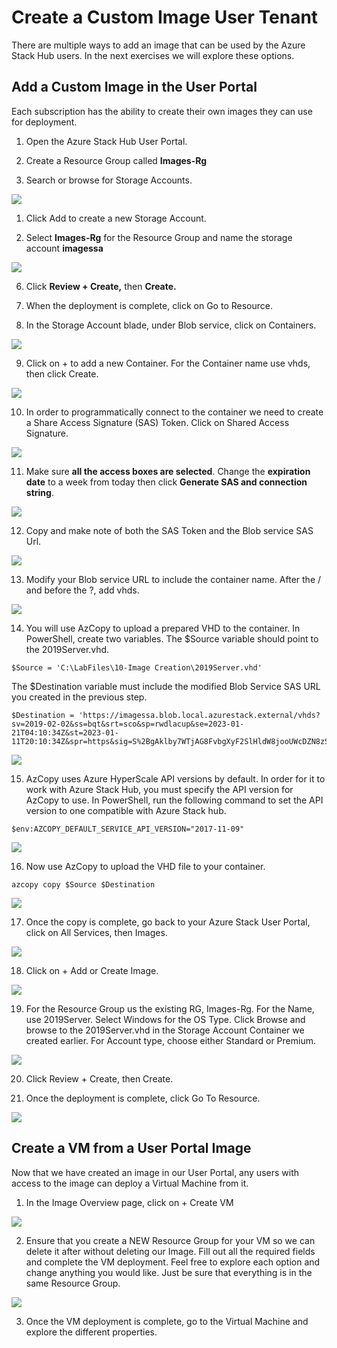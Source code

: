 # Create a Custom Image User Tenant

There are multiple ways to add an image that can be used by the Azure Stack Hub users. In the next exercises we will explore these options.

## Add a Custom Image in the User Portal

Each subscription has the ability to create their own images they can use for deployment.

1. Open the Azure Stack Hub User Portal.


2. Create a Resource Group called **Images-Rg**


3. Search or browse for Storage Accounts.

![](images/Picture1.png)


1. Click Add to create a new Storage Account.


5. Select **Images-Rg** for the Resource Group and name the storage account **imagessa**

![](images/Picture2.png)


6. Click **Review + Create,** then **Create.**


7. When the deployment is complete, click on Go to Resource.


8. In the Storage Account blade, under Blob service, click on Containers.

![](images/Picture3.png)


9. Click on + to add a new Container. For the Container name use vhds, then click Create.

![](images/Picture4.png)


10. In order to programmatically connect to the container we need to create a Share Access Signature (SAS) Token. Click on Shared Access Signature.

![](images/Picture5.png)


11. Make sure **all the access boxes are selected**. Change the **expiration date** to a week from today then click **Generate SAS and connection string**.

![](images/Picture6.png)

12. Copy and make note of both the SAS Token and the Blob service SAS Url.

![](images/Picture7.png)


13. Modify your Blob service URL to include the container name. After the / and before the ?, add vhds.

![](images/Picture8.png)

14. You will use AzCopy to upload a prepared VHD to the container. In PowerShell, create two variables.
 The $Source variable should point to the 2019Server.vhd.

```
$Source = 'C:\LabFiles\10-Image Creation\2019Server.vhd'
```

The $Destination variable must include the modified Blob Service SAS URL you created in the previous step.

```
$Destination = 'https://imagessa.blob.local.azurestack.external/vhds?sv=2019-02-02&ss=bqt&srt=sco&sp=rwdlacup&se=2023-01-21T04:10:34Z&st=2023-01-11T20:10:34Z&spr=https&sig=S%2BgAklby7WTjAG8FvbgXyF2SlHldW8jooUWcDZN8zSU%3D'
```

![](images/Picture9.png)


15. AzCopy uses Azure HyperScale API versions by default. In order for it to work with Azure Stack Hub, you must specify the API version for AzCopy to use. In PowerShell, run the following command to set the API version to one compatible with Azure Stack hub.

```
$env:AZCOPY_DEFAULT_SERVICE_API_VERSION="2017-11-09"
```

![](images/Picture10.png)


16. Now use AzCopy to upload the VHD file to your container.

```
azcopy copy $Source $Destination
```

![](images/Picture11.png)

17. Once the copy is complete, go back to your Azure Stack User Portal, click on All Services, then Images.

![](images/Picture12.png)


18. Click on + Add or Create Image.

![](images/Picture13.png)

19. For the Resource Group us the existing RG, Images-Rg. For the Name, use 2019Server. Select Windows for the OS Type. Click Browse and browse to the 2019Server.vhd in the Storage Account Container we created earlier. For Account type, choose either Standard or Premium.

![](images/Picture14.png)

20. Click Review + Create, then Create.

21. Once the deployment is complete, click Go To Resource.

![](images/Picture15.png)

## Create a VM from a User Portal Image

Now that we have created an image in our User Portal, any users with access to the image can deploy a Virtual Machine from it.

1. In the Image Overview page, click on + Create VM

![](images/Picture16.png)


2. Ensure that you create a NEW Resource Group for your VM so we can delete it after without deleting our Image. Fill out all the required fields and complete the VM deployment. Feel free to explore each option and change anything you would like. Just be sure that everything is in the same Resource Group.

![](images/Picture17.png)

3. Once the VM deployment is complete, go to the Virtual Machine and explore the different properties.